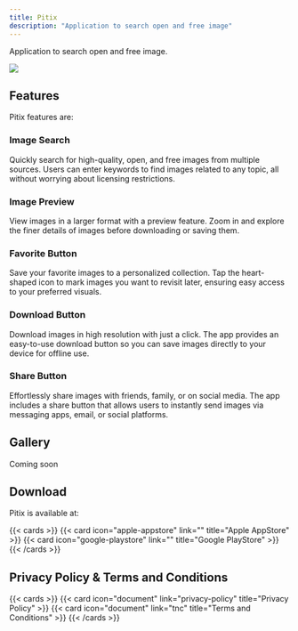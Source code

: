```yaml
---
title: Pitix
description: "Application to search open and free image"
---
```


Application to search open and free image.

![](/images/pitix-icon.jpeg)

## Features

Pitix features are:

### Image Search
Quickly search for high-quality, open, and free images from multiple sources. Users can enter keywords to find images related to any topic, all without worrying about licensing restrictions.

### Image Preview
View images in a larger format with a preview feature. Zoom in and explore the finer details of images before downloading or saving them.

### Favorite Button
Save your favorite images to a personalized collection. Tap the heart-shaped icon to mark images you want to revisit later, ensuring easy access to your preferred visuals.

### Download Button
Download images in high resolution with just a click. The app provides an easy-to-use download button so you can save images directly to your device for offline use.

### Share Button
Effortlessly share images with friends, family, or on social media. The app includes a share button that allows users to instantly send images via messaging apps, email, or social platforms.

## Gallery

Coming soon

## Download

Pitix is available at:

{{< cards >}}
    {{< card icon="apple-appstore" link="" title="Apple AppStore" >}}
    {{< card icon="google-playstore" link="" title="Google PlayStore" >}}
{{< /cards >}}

## Privacy Policy & Terms and Conditions

{{< cards >}}
    {{< card icon="document" link="privacy-policy" title="Privacy Policy" >}}
    {{< card icon="document" link="tnc" title="Terms and Conditions" >}}
{{< /cards >}}
